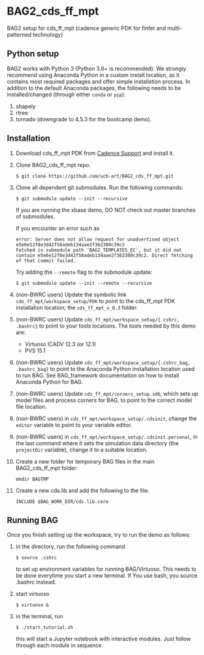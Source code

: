 # BAG2_cds_ff_mpt
BAG2 setup for cds_ff_mpt (cadence generic PDK for finfet and multi-patterned technology)

## Python setup

BAG2 works with Python 3 (Python 3.6+ is recommended).  We strongly recommend using Anaconda Python in a custom 
install location, as it contains most required packages and offer simple installation process.  In addition to 
the default Anaconda packages, the following needs to be installed/changed (through either `conda` or `pip`):

1. shapely
2. rtree 
3. tornado (downgrade to 4.5.3 for the bootcamp demo).

## Installation
1. Download cds_ff_mpt PDK from [Cadence Support](https://support.cadence.com) 
and install it.

2. Clone BAG2_cds_ff_mpt repo.

    ```
    $ git clone https://github.com/ucb-art/BAG2_cds_ff_mpt.git
    ```
    
3. Clone all dependent git submodules.  Run the following commands:

    ```
    $ git submodule update --init --recursive
    ```

   If you are running the xbase demo, DO NOT check out master branches of submodules.

   If you encounter an error such as
   ```
   error: Server does not allow request for unadvertised object e5e6e12f8e3d42f58adeb134aae2f362380c39c2
   Fetched in submodule path 'BAG2_TEMPLATES_EC', but it did not contain e5e6e12f8e3d42f58adeb134aae2f362380c39c2. Direct fetching of that commit failed.
   ```

   Try adding the `--remote` flag to the submodule update:

   ```
   $ git submodule update --init --remote --recursive
   ```

4. (non-BWRC users) Update the symbolic link `cds_ff_mpt/workspace_setup/PDK` to point to the cds_ff_mpt 
   PDK installation location; the `cds_ff_mpt_v_0.3` folder.
  
5. (non-BWRC users) Update `cds_ff_mpt/workspace_setup/{.cshrc, .bashrc}` to point to your tools locations.
   The tools needed by this demo are:

   - Virtuoso ICADV 12.3 (or 12.1)
   - PVS 15.1
   
6. (non-BWRC users) Update `cds_ff_mpt/workspace_setup/{.cshrc_bag, .bashrc_bag}` to point to the Anaconda 
   Python installation location used to run BAG.  See BAG_framework documentation on how to install Anaconda 
   Python for BAG.

7. (non-BWRC users) Update `cds_ff_mpt/corners_setup.sdb`, which sets up model files and process corners for BAG,
   to point to the correct model file location.
   
8. (non-BWRC users) in `cds_ff_mpt/workspace_setup/.cdsinit`, change the `editor` variable to point to your
   variable editor.
   
9. (non-BWRC users) in `cds_ff_mpt/workspace_setup/.cdsinit.personal`, in the last command where it sets the
   simulation data directory (the `projectDir` variable), change it to a suitable location.

10. Create a new folder for temporary BAG files in the main BAG2_cds_ff_mpt folder:
    ```
    mkdir BAGTMP
    ```

11. Create a new cds.lib and add the following to the file:
    ```
    INCLUDE $BAG_WORK_DIR/cds.lib.core
    ```

## Running BAG

Once you finish setting up the workspace, try to run the demo as follows:

1. in the directory, run the following command

   ```
   $ source .cshrc
   ```

   to set up environment variables for running BAG/Virtuoso.  This needs to be done everytime you start a new terminal.
   If You use bash, you source .bashrc instead.

2. start virtuoso

   ```
   $ virtuoso &
   ```

3. in the terminal, run

   ```
   $ ./start_tutorial.sh
   ```

   this will start a Jupyter notebook with interactive modules.  Just follow through each module in sequence.
